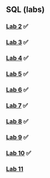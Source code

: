 ## SQL (labs)
### [Lab 2](https://github.com/AshleyBlair/SQL/blob/master/LAB2/LAB2.md) ✅ 
#### 
### [Lab 3](https://github.com/AshleyBlair/SQL/blob/master/LAB3/LAB3.md) ✅ 
#### 
### [Lab 4](https://github.com/AshleyBlair/SQL/blob/master/LAB4/LAB4.md) ✅
####
### [Lab 5](https://github.com/AshleyBlair/SQL/blob/master/LAB5/LAB5.md) ✅
####
### [Lab 6](https://github.com/AshleyBlair/SQL/blob/master/LAB6/LAB6.md) ✅
####
### [Lab 7](https://github.com/AshleyBlair/SQL/blob/master/LAB7/LAB7.md) ✅
####
### [Lab 8](https://github.com/AshleyBlair/SQL/blob/master/LAB8/LAB8.md) ✅
####
### [Lab 9](https://github.com/AshleyBlair/SQL/blob/master/LAB9/LAB9.md) ✅
####
### [Lab 10](https://github.com/AshleyBlair/SQL/blob/master/LAB9/LAB10.md) ✅
####
### [Lab 11](https://github.com/AshleyBlair/SQL/blob/master/LAB9/LAB11.md)
####

